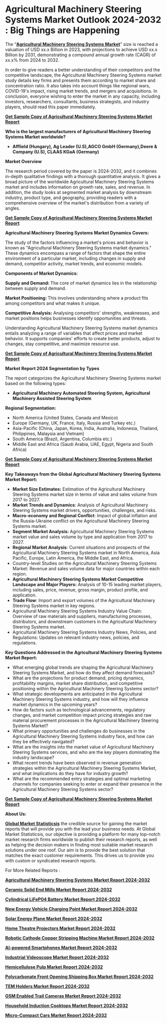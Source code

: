 <h1>Agricultural Machinery Steering Systems Market Outlook 2024-2032 : Big Things are Happening</h1>
<p>The &ldquo;<a href="https://www.globalmarketstatistics.com/market-reports/agricultural-machinery-steering-systems-market-10020"><strong>Agricultural Machinery Steering Systems Market</strong></a>&rdquo; size is reached a valuation of USD xx.x Billion in 2023, with projections to achieve USD xx.x Billion by 2031, demonstrating a compound annual growth rate (CAGR) of xx.x% from 2024 to 2032.</p>
<p>In order to give readers a better understanding of their competitors and the competitive landscape, the Agricultural Machinery Steering Systems market study details key firms and presents them according to market share and concentration ratio. It also takes into account things like regional wars, COVID-19's impact, rising market trends, and mergers and acquisitions. In conclusion, everyone wishing to enter the market in any capacity, including investors, researchers, consultants, business strategists, and industry players, should read this paper immediately.</p>
<p><a href="https://www.globalmarketstatistics.com/market-reports/agricultural-machinery-steering-systems-market-10020"><strong>Get Sample Copy of Agricultural Machinery Steering Systems Market Report</strong></a></p>
<p><strong>Who is the largest manufacturers of Agricultural Machinery Steering Systems Market worldwide?</strong></p>
<ul>
<li><strong>Afflield (Hungary), Ag Leader (U.S),AGCO GmbH (Germany),Deere &amp; Company (U.S), CLAAS KGaA (Germany)</strong></li>
</ul>
<p><strong>Market Overview</strong></p>
<p>The research period covered by the paper is 2024-2032, and it combines in-depth qualitative findings with a thorough quantitative analysis. It gives a broad picture of the worldwide Agricultural Machinery Steering Systems market and includes information on growth rate, sales, and revenue. In addition, the study looks at segmented market analysis by downstream industry, product type, and geography, providing readers with a comprehensive overview of the market's distribution from a variety of angles.</p>
<p><a href="https://www.globalmarketstatistics.com/market-reports/agricultural-machinery-steering-systems-market-10020"><strong>Get Sample Copy of Agricultural Machinery Steering Systems Market Report</strong></a></p>
<p><strong>Agricultural Machinery Steering Systems Market Dynamics Covers:</strong></p>
<p>The study of the factors influencing a market's prices and behavior is known as "Agricultural Machinery Steering Systems market dynamics." These dynamics encompass a range of factors that shape the entire environment of a particular market, including changes in supply and demand, competitor activity, market trends, and economic models.</p>
<p><strong>Components of Market Dynamics:</strong></p>
<p><strong>Supply and Demand:&nbsp;</strong>The core of market dynamics lies in the relationship between supply and demand.</p>
<p><strong>Market Positioning:&nbsp;</strong>This involves understanding where a product fits among competitors and what makes it unique.</p>
<p><strong>Competitive Analysis:</strong>&nbsp;Analysing competitors' strengths, weaknesses, and market positions helps businesses identify opportunities and threats.</p>
<p>Understanding Agricultural Machinery Steering Systems market dynamics entails analyzing a range of variables that affect prices and market behavior. It supports companies' efforts to create better products, adjust to changes, stay competitive, and maximize resource use.</p>
<p><a href="https://www.globalmarketstatistics.com/market-reports/agricultural-machinery-steering-systems-market-10020"><strong>Get Sample Copy of Agricultural Machinery Steering Systems Market Report</strong></a></p>
<p><strong>Market Report 2024 Segmentation by Types</strong></p>
<p>The report categorizes the Agricultural Machinery Steering Systems market based on the following types:</p>
<ul>
<li><strong>Agricultural Machinery Automated Steering System, Agricultural Machinery Assisted Steering System</strong></li>
</ul>
<p><strong>Regional Segmentation:</strong></p>
<ul>
<li>North America (United States, Canada and Mexico)</li>
<li>Europe (Germany, UK, France, Italy, Russia and Turkey etc.)</li>
<li>Asia-Pacific (China, Japan, Korea, India, Australia, Indonesia, Thailand, Philippines, Malaysia and Vietnam)</li>
<li>South America (Brazil, Argentina, Columbia etc.)</li>
<li>Middle East and Africa (Saudi Arabia, UAE, Egypt, Nigeria and South Africa)</li>
</ul>
<p><a href="https://www.globalmarketstatistics.com/market-reports/agricultural-machinery-steering-systems-market-10020"><strong>Get Sample Copy of Agricultural Machinery Steering Systems Market Report</strong></a></p>
<p><strong>Key Takeaways from the Global Agricultural Machinery Steering Systems Market Report:</strong></p>
<ul>
<li><strong>Market Size Estimates:</strong>&nbsp;Estimation of the Agricultural Machinery Steering Systems market size in terms of value and sales volume from 2017 to 2027.</li>
<li><strong>Market Trends and Dynamics</strong>: Analysis of Agricultural Machinery Steering Systems market drivers, opportunities, challenges, and risks.</li>
<li><strong>Macro-economy and Regional Conflict</strong>: Impact of global inflation and the Russia-Ukraine conflict on the Agricultural Machinery Steering Systems market.</li>
<li><strong>Segment Market Analysis:</strong>&nbsp;Agricultural Machinery Steering Systems market value and sales volume by type and application from 2017 to 2027.</li>
<li><strong>Regional Market Analysis</strong>: Current situations and prospects of the Agricultural Machinery Steering Systems market in North America, Asia Pacific, Europe, Latin America, the Middle East, and Africa.</li>
<li>Country-level Studies on the Agricultural Machinery Steering Systems Market: Revenue and sales volume data for major countries within each region.</li>
<li><strong>Agricultural Machinery Steering Systems Market Competitive Landscape and Major Players:</strong>&nbsp;Analysis of 10-15 leading market players, including sales, price, revenue, gross margin, product profile, and application.</li>
<li><strong>Trade Flow</strong>: Import and export volumes of the Agricultural Machinery Steering Systems market in key regions.</li>
<li>Agricultural Machinery Steering Systems Industry Value Chain: Overview of raw materials and suppliers, manufacturing processes, distributors, and downstream customers in the Agricultural Machinery Steering Systems market.</li>
<li>Agricultural Machinery Steering Systems Industry News, Policies, and Regulations: Updates on relevant industry news, policies, and regulations.</li>
</ul>
<p><strong>Key Questions Addressed in the Agricultural Machinery Steering Systems Market Report:</strong></p>
<ul>
<li>What emerging global trends are shaping the Agricultural Machinery Steering Systems Market, and how do they affect demand forecasts?</li>
<li>What are the projections for product demand, pricing dynamics, profitability margins, market share distribution, and competitive positioning within the Agricultural Machinery Steering Systems sector?</li>
<li>What strategic developments are anticipated in the Agricultural Machinery Steering Systems industry, and how will they influence market dynamics in the upcoming years?</li>
<li>How do factors such as technological advancements, regulatory changes, and market competition impact pricing strategies and raw material procurement processes in the Agricultural Machinery Steering Systems Market?</li>
<li>What primary opportunities and challenges do businesses in the Agricultural Machinery Steering Systems industry face, and how can they be effectively navigated?</li>
<li>What are the insights into the market value of Agricultural Machinery Steering Systems services, and who are the key players dominating the industry landscape?</li>
<li>What recent trends have been observed in revenue generation strategies within the Agricultural Machinery Steering Systems Market, and what implications do they have for industry growth?</li>
<li>What are the recommended entry strategies and optimal marketing channels for companies seeking to enter or expand their presence in the Agricultural Machinery Steering Systems sector?</li>
</ul>
<p><a href="https://www.globalmarketstatistics.com/market-reports/agricultural-machinery-steering-systems-market-10020"><strong>Get Sample Copy of Agricultural Machinery Steering Systems Market Report</strong></a></p>
<p><strong>About Us:</strong></p>
<p><a href="https://www.globalmarketstatistics.com/"><strong>Global Market Statisticsis</strong></a>&nbsp;the credible source for gaining the market reports that will provide you with the lead your business needs. At Global Market Statisticsis, our objective is providing a platform for many top-notch market research firms worldwide to publish their research reports, as well as helping the decision makers in finding most suitable market research solutions under one roof. Our aim is to provide the best solution that matches the exact customer requirements. This drives us to provide you with custom or syndicated research reports.</p>
<p>For More Related Reports :</p>
<p><a href="https://www.globalmarketstatistics.com/market-reports/agricultural-machinery-steering-systems-market-10020"><strong>Agricultural Machinery Steering Systems Market Report 2024-2032</strong></a></p>
<p><a href="https://www.globalmarketstatistics.com/market-reports/ceramic-solid-end-mills-market-10049"><strong>Ceramic Solid End Mills Market Report 2024-2032</strong></a></p>
<p><a href="https://www.globalmarketstatistics.com/market-reports/cylindrical-lifep04-battery-market-10078"><strong>Cylindrical LiFeP04 Battery Market Report 2024-2032</strong></a></p>
<p><a href="https://www.globalmarketstatistics.com/market-reports/new-energy-vehicle-charging-point-market-10107"><strong>New Energy Vehicle Charging Point Market Report 2024-2032</strong></a></p>
<p><a href="https://www.globalmarketstatistics.com/market-reports/solar-energy-plane-market-10136"><strong>Solar Energy Plane Market Report 2024-2032</strong></a></p>
<p><a href="https://www.globalmarketstatistics.com/market-reports/home-theatre-projectors-market-10165"><strong>Home Theatre Projectors Market Report 2024-2032</strong></a></p>
<p><a href="https://www.globalmarketstatistics.com/market-reports/robotic-cathode-copper-stripping-machine-market-10194"><strong>Robotic Cathode Copper Stripping Machine Market Report 2024-2032</strong></a></p>
<p><a href="https://www.globalmarketstatistics.com/market-reports/ai-powered-smartphones-market-10223"><strong>AI-powered Smartphones Market Report 2024-2032</strong></a></p>
<p><a href="https://www.globalmarketstatistics.com/market-reports/industrial-videoscope-market-10252"><strong>Industrial Videoscope Market Report 2024-2032</strong></a></p>
<p><a href="https://www.globalmarketstatistics.com/market-reports/hemicellulose-pulp-10281"><strong>Hemicellulose Pulp Market Report 2024-2032</strong></a></p>
<p><a href="https://www.globalmarketstatistics.com/market-reports/polycarbonate-front-opening-shipping-box-10310"><strong>Polycarbonate Front Opening Shipping Box Market Report 2024-2032</strong></a></p>
<p><a href="https://www.globalmarketstatistics.com/market-reports/tem-holders-market-10339"><strong>TEM Holders Market Report 2024-2032</strong></a></p>
<p><a href="https://www.globalmarketstatistics.com/market-reports/gsm-enabled-trail-cameras-market-10367"><strong>GSM Enabled Trail Cameras Market Report 2024-2032</strong></a></p>
<p><a href="https://www.globalmarketstatistics.com/market-reports/household-induction-cooktops-market-10397"><strong>Household Induction Cooktops Market Report 2024-2032</strong></a></p>
<p><a href="https://www.globalmarketstatistics.com/market-reports/micro-compact-cars-market-10426"><strong>Micro-Compact Cars Market Report 2024-2032</strong></a></p>
